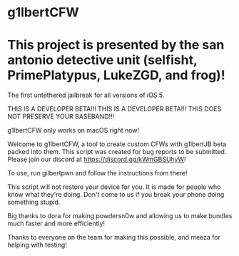 # g1lbertCFW
# This project is presented by the san antonio detective unit (selfisht, PrimePlatypus, LukeZGD, and frog)!

The first untethered jailbreak for all versions of iOS 5.

THIS IS A DEVELOPER BETA!!! THIS IS A DEVELOPER BETA!!!
THIS DOES NOT PRESERVE YOUR BASEBAND!!!

g1lbertCFW only works on macOS right now!

Welcome to g1lbertCFW, a tool to create custom CFWs with g1lbertJB beta packed into them.
This script was created for bug reports to be submitted. Please join our discord at https://discord.gg/kWmGBSUhyW!

To use, run gilbertpwn and follow the instructions from there!

This script will not restore your device for you. It is made for people who know what they're doing. Don't come to us if you break your phone doing something stupid.

Big thanks to dora for making powdersn0w and allowing us to make bundles much faster and more efficiently!

Thanks to everyone on the team for making this possible, and meeza for helping with testing!
